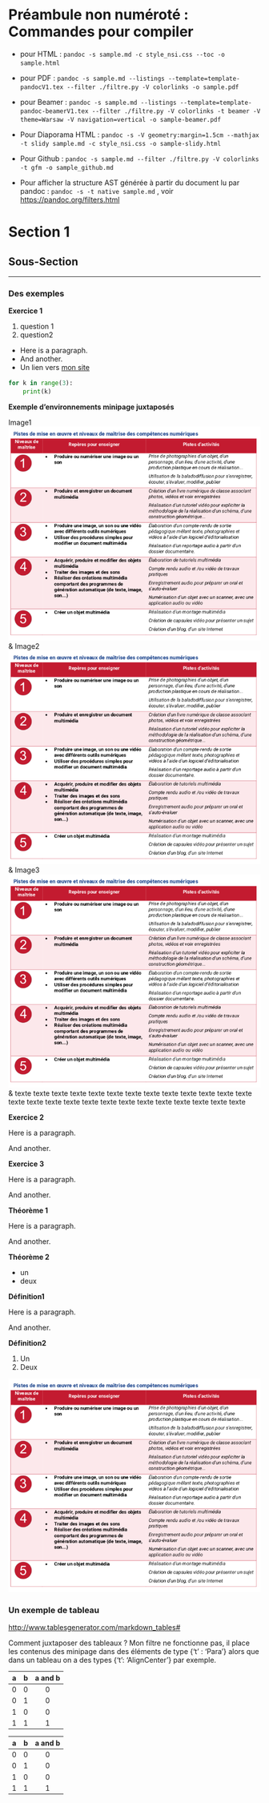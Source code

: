 # Préambule non numéroté : Commandes pour compiler

  - pour HTML : `pandoc -s sample.md -c style_nsi.css --toc -o
    sample.html`

  - pour PDF : `pandoc -s sample.md --listings
    --template=template-pandocV1.tex --filter ./filtre.py -V colorlinks
    -o sample.pdf`

  - pour Beamer : `pandoc -s sample.md --listings
    --template=template-pandoc-beamerV1.tex --filter ./filtre.py -V
    colorlinks -t beamer -V theme=Warsaw -V navigation=vertical -o
    sample-beamer.pdf`

  - Pour Diaporama HTML : `pandoc -s -V geometry:margin=1.5cm --mathjax
    -t slidy sample.md -c style_nsi.css -o sample-slidy.html`

  - Pour Github : `pandoc -s sample.md --filter ./filtre.py -V
    colorlinks -t gfm -o sample_github.md`

  - Pour afficher la structure AST générée à partir du document lu par
    pandoc : `pandoc -s -t native sample.md` , voir
    <https://pandoc.org/filters.html>

# Section 1

## Sous-Section

-----

### Des exemples

**Exercice 1**

1.  question 1
2.  question2

<!-- end list -->

  - Here is a paragraph.
  - And another.
  - Un lien vers [mon site](https://frederic-junier.org/)

<!-- end list -->

``` python
for k in range(3):
    print(k)
```

**Exemple d’environnements minipage juxtaposés**

<div class="minipage" data-center="true" width="0.2\linewidth">

Image1 ![On rajoute un backslash après l’image pour qu’elle ne soit pas
une figure](image.png)  
& Image2 ![On rajoute un backslash après l’image pour qu’elle ne soit
pas une figure](image.png)  
& Image3 ![On rajoute un backslash après l’image pour qu’elle ne soit
pas une figure](image.png)  
& texte texte texte texte texte texte texte texte texte texte texte
texte texte texte texte texte texte texte texte texte texte texte texte
texte texte texte

</div>

**Exercice 2**

Here is a paragraph.

And another.

**Exercice 3**

Here is a paragraph.

And another.

**Théorème 1**

Here is a paragraph.

And another.

**Théorème 2**

  - un
  - deux

**Définition1**

Here is a paragraph.

And another.

**Définition2**

1.  Un
2.  Deux

![une image flottante](image.png)

### Un exemple de tableau

<http://www.tablesgenerator.com/markdown_tables#>

Comment juxtaposer des tableaux ? Mon filtre ne fonctionne pas, il place
les contenus des minipage dans des éléments de type {‘t’ : ‘Para’} alors
que dans un tableau on a des types {‘t’: ‘AlignCenter’} par exemple.

| a | b | a and b |
| :-: | :-: | :-----: |
| 0 | 0 |    0    |
| 0 | 1 |    0    |
| 1 | 0 |    0    |
| 1 | 1 |    1    |

| a | b | a and b |
| :-: | :-: | :-----: |
| 0 | 0 |    0    |
| 0 | 1 |    0    |
| 1 | 0 |    0    |
| 1 | 1 |    1    |
